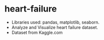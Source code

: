 # heart-failure
- Libraries used: pandas, matplotlib, seaborn.
- Analyze and Visualize heart failure dataset.
- Dataset from Kaggle.com
